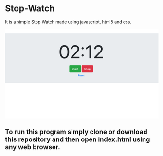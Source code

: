 # Stop-Watch
It is a simple Stop Watch made using javascript, html5 and css.

![alt tag](https://github.com/Jappan07/Stop-Watch/blob/master/ss.png)
## To run this program simply clone or download this repository and then open index.html using any web browser.